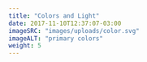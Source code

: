 ```yaml
---
title: "Colors and Light"
date: 2017-11-10T12:37:07-03:00
imageSRC: "images/uploads/color.svg"
imageALT: "primary colors"
weight: 5
---
```

